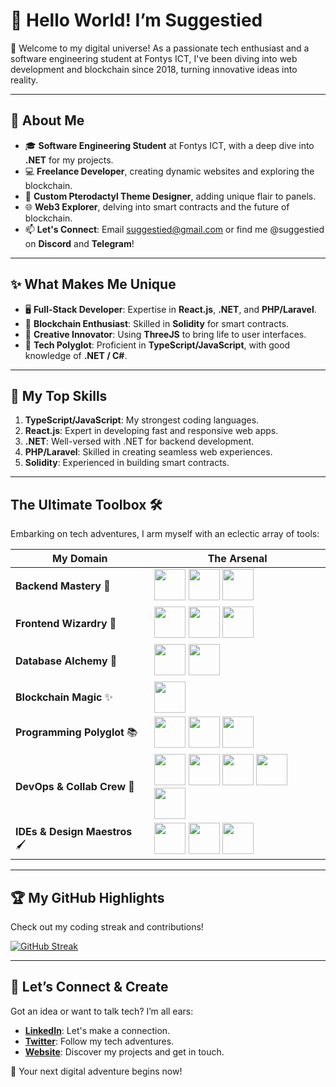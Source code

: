 # 👋 Hello World! I’m Suggestied

🚀 Welcome to my digital universe! As a passionate tech enthusiast and a software engineering student at Fontys ICT, I've been diving into web development and blockchain since 2018, turning innovative ideas into reality.

---

## 🚀 About Me

- 🎓 **Software Engineering Student** at Fontys ICT, with a deep dive into **.NET** for my projects.
- 💻 **Freelance Developer**, creating dynamic websites and exploring the blockchain.
- 🎨 **Custom Pterodactyl Theme Designer**, adding unique flair to panels.
- 🌐 **Web3 Explorer**, delving into smart contracts and the future of blockchain.
- 📫 **Let's Connect**: Email [suggestied@gmail.com](mailto:suggestied@gmail.com) or find me @suggestied on **Discord** and **Telegram**!

---

## ✨ What Makes Me Unique

- 🖥️ **Full-Stack Developer**: Expertise in **React.js**, **.NET**, and **PHP/Laravel**.
- 🔐 **Blockchain Enthusiast**: Skilled in **Solidity** for smart contracts.
- 🎨 **Creative Innovator**: Using **ThreeJS** to bring life to user interfaces.
- 💬 **Tech Polyglot**: Proficient in **TypeScript/JavaScript**, with good knowledge of **.NET / C#**.

---

## 🏅 My Top Skills

1. **TypeScript/JavaScript**: My strongest coding languages.
2. **React.js**: Expert in developing fast and responsive web apps.
3. **.NET**: Well-versed with .NET for backend development.
4. **PHP/Laravel**: Skilled in creating seamless web experiences.
5. **Solidity**: Experienced in building smart contracts.

---
## The Ultimate Toolbox 🛠️

Embarking on tech adventures, I arm myself with an eclectic array of tools:

| My Domain                  | The Arsenal |
|----------------------------|-------------|
| **Backend Mastery** 🎩    | <img src="https://upload.wikimedia.org/wikipedia/commons/d/d9/Node.js_logo.svg" height="50"> <img src="https://upload.wikimedia.org/wikipedia/commons/9/9a/Laravel.svg" height="50"> <img src="https://upload.wikimedia.org/wikipedia/commons/e/ee/.NET_Core_Logo.svg" height="50"> |
| **Frontend Wizardry** 🌈   | <img src="https://upload.wikimedia.org/wikipedia/commons/a/a7/React-icon.svg" height="50"> <img src="https://upload.wikimedia.org/wikipedia/commons/8/8e/Nextjs-logo.svg" height="50"> <img src="https://upload.wikimedia.org/wikipedia/commons/d/d5/Tailwind_CSS_Logo.svg" height="50"> |
| **Database Alchemy** 🔮    | <img src="https://upload.wikimedia.org/wikipedia/commons/9/93/MongoDB_Logo.svg" height="50"> <img src="https://www.vectorlogo.zone/logos/mysql/mysql-ar21.svg" height="50"> |
| **Blockchain Magic** ✨    | <img src="https://upload.wikimedia.org/wikipedia/commons/9/98/Solidity_logo.svg" height="50"> |
| **Programming Polyglot** 📚| <img src="https://upload.wikimedia.org/wikipedia/commons/6/6a/JavaScript-logo.png" height="50"> <img src="https://upload.wikimedia.org/wikipedia/commons/4/4c/Typescript_logo_2020.svg" height="50"> <img src="https://upload.wikimedia.org/wikipedia/commons/c/c3/Python-logo-notext.svg" height="50"> |
| **DevOps & Collab Crew** 🤝| <img src="https://www.vectorlogo.zone/logos/docker/docker-icon.svg" height="50"> <img src="https://www.vectorlogo.zone/logos/github/github-icon.svg" height="50"> <img src="https://www.vectorlogo.zone/logos/getpostman/getpostman-icon.svg" height="50"> <img src="https://www.vectorlogo.zone/logos/atlassian_jira/atlassian_jira-icon.svg" height="50"> <img src="https://www.vectorlogo.zone/logos/trello/trello-icon.svg" height="50"> |
| **IDEs & Design Maestros** 🖌| <img src="https://upload.wikimedia.org/wikipedia/commons/thumb/9/9a/Visual_Studio_Code_1.35_icon.svg/1280px-Visual_Studio_Code_1.35_icon.svg.png" height="50"> <img src="https://resources.jetbrains.com/storage/products/company/brand/logos/Rider_icon.svg" height="50"> <img src="https://upload.wikimedia.org/wikipedia/commons/3/33/Figma-logo.svg" height="50"> |


---

## 🏆 My GitHub Highlights

Check out my coding streak and contributions!

[![GitHub Streak](https://streak-stats.demolab.com?user=suggestied&theme=iceberg&hide_border=true)](https://git.io/streak-stats)

---

## 🎉 Let’s Connect & Create

Got an idea or want to talk tech? I’m all ears:

- **[LinkedIn](https://nl.linkedin.com/in/keke-kusters-a77551290)**: Let's make a connection.
- **[Twitter](https://twitter.com/suggestied)**: Follow my tech adventures.
- **[Website](http://suggestied.com)**: Discover my projects and get in touch.

🌟 Your next digital adventure begins now!
